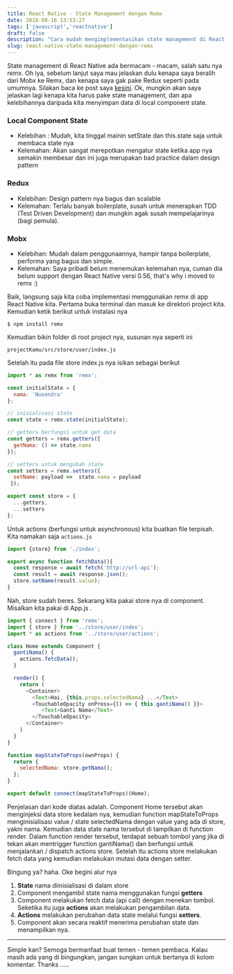 ```yaml
---
title: React Native - State Management dengan Remx
date: 2018-08-16 13:53:27
tags: ['javascript','reactnative']
draft: false
description: "Cara mudah mengimplementasikan state management di React Native menggunakan remx."
slug: react-native-state-management-dengan-remx
---
```


State management di React Native ada bermacam - macam, salah satu nya remx. Oh iya, sebelum lanjut saya mau jelaskan dulu kenapa saya beralih dari Mobx ke Remx, dan kenapa saya gak pake Redux seperti pada umumnya. Silakan baca ke post saya [kesini](https://nusendra.com/post/goodbye-mobx-welcome-remx). Ok, mungkin akan saya jelaskan lagi kenapa kita harus pake state management, dan apa kelebihannya daripada kita menyimpan data di local component state.

### Local Component State

- Kelebihan : Mudah, kita tinggal mainin setState dan this.state saja untuk membaca state nya
- Kelemahan: Akan sangat merepotkan mengatur state ketika app nya semakin membesar dan ini juga merupakan bad practice dalam design pattern

### Redux

- Kelebihan: Design pattern nya bagus dan scalable
- Kelemahan: Terlalu banyak boilerplate, susah untuk menerapkan TDD (Test Driven Development) dan mungkin agak susah mempelajarinya (bagi pemula).

### Mobx

- Kelebihan: Mudah dalam penggunaannya, hampir tanpa boilerplate, performa yang bagus dan simple.
- Kelemahan: Saya pribadi belum menemukan kelemahan nya, cuman dia belum support dengan React Native versi 0.56, that's why i moved to remx :)

Baik, langsung saja kita coba implementasi menggunakan remx di app React Native kita. Pertama buka terminal dan masuk ke direktori project kita. Kemudian ketik berikut untuk instalasi nya

```
$ npm install remx
```

Kemudian bikin folder di root project nya, susunan nya seperti ini

`projectKamu/src/store/user/index.js`

Setelah itu pada file store index.js nya isikan sebagai berikut

```javascript
import * as remx from 'remx';

const initialState = {
  nama: 'Nusendra'
};

// inisialisasi state
const state = remx.state(initialState);

// getters berfungsi untuk get data
const getters = remx.getters({
  getNama: () => state.nama
});

// setters untuk mengubah state
const setters = remx.setters({
  setName: payload =>  state.nama = payload
 });

export const store = {
  ...getters,
  ...setters
};
```

Untuk actions (berfungsi untuk asynchronous) kita buatkan file terpisah. Kita namakan saja `actions.js`

```javascript
import {store} from './index';

export async function fetchData(){
  const response = await fetch('http://url-api');
  const result = await response.json();
  store.setName(result.value);
}
```

Nah, store sudah beres. Sekarang kita pakai store nya di component. Misalkan kita pakai di App.js .

```javascript
import { connect } from 'remx';
import { store } from '../store/user/index';
import * as actions from '../store/user/actions';

class Home extends Component {
  gantiNama() {
    actions.fetcData();
  }

  render() {
    return (
      <Container>
        <Text>Hai, {this.props.selectedNama} ...</Text>
        <TouchableOpacity onPress={() => { this.gantiNama() }}>
           <Text>Ganti Nama</Text>
        </TouchableOpacity>
      </Container>
    )
  }
}

function mapStateToProps(ownProps) {
  return {
    selectedNama: store.getNama();
  };
}

export default connect(mapStateToProps)(Home);
```

Penjelasan dari kode diatas adalah. Component Home tersebut akan menginjeksi data store kedalam nya, kemudian function mapStateToProps menginisialisasi value / state selectedNama dengan value yang ada di store, yakni nama. Kemudian data state nama tersebut di tampilkan di function render. Dalam function render tersebut, terdapat sebuah tombol yang jika di tekan akan mentrigger function gantiNama() dan berfungsi untuk menjalankan / dispatch  actions store. Setelah itu actions store melakukan fetch data yang kemudian melakukan mutasi data dengan setter.

Bingung ya? haha. Oke begini alur nya

1. **State** nama diinisialisasi di dalam store
2. Component mengambil state nama menggunakan fungsi **getters**
3. Component melakukan fetch data (api call) dengan menekan tombol. Seketika itu juga **actions** akan melakukan pengambilan data.
4. **Actions** melakukan perubahan data state melalui fungsi **setters**.
5. Component akan secara reaktif menerima perubahan state dan menampilkan nya.

<hr/>

Simple kan? Semoga bermanfaat buat temen - temen pembaca. Kalau masih ada yang di bingungkan, jangan sungkan untuk bertanya di kolom komentar. Thanks .....
